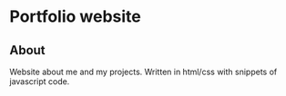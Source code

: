# Portfolio website
## About
Website about me and my projects. Written in html/css with snippets of javascript code. 